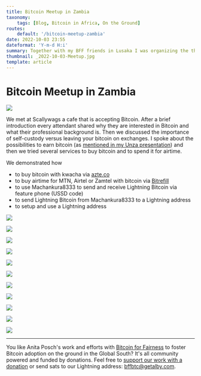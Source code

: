 ```yaml
---
title: Bitcoin Meetup in Zambia
taxonomy:
    tags: [Blog, Bitcoin in Africa, On the Ground]
routes:
    default: '/bitcoin-meetup-zambia'
date: 2022-10-03 23:55
dateformat: 'Y-m-d H:i'
summary: Together with my BFF friends in Lusaka I was organizing the third Zambian Bitcoin for Fairness meetup. Here is what happened including pictures.
thumbnail: _2022-10-03-Meetup.jpg
template: article
---
```


# Bitcoin Meetup in Zambia

![](_2022-10-03-meetup.jpg)

We met at Scallywags a cafe that is accepting Bitcoin. After a brief introduction every attendant shared why they are interested in Bitcoin and what their professional background is. Then we discussed the importance of self-custody versus leaving your bitcoin on exchanges. I spoke about the possibilities to earn bitcoin (as [mentioned in my Unza presentation](/bitcoin-unza)) and then we tried several services to buy bitcoin and to spend it for airtime. 

We demonstrated how

* to buy bitcoin with kwacha via [azte.co](https://azte.co)
* to buy airtime for MTN, Airtel or Zamtel with bitcoin via [Bitrefill](https://bitrefill.com)
* to use Machankura8333 to send and receive Lightning Bitcoin via feature phone (USSD code)
* to send Lightning Bitcoin from Machankura8333 to a Lightning address
* to setup and use a Lightning address

![](_2022-10-03-meetup-02.jpg)

![](_2022-10-03-meetup-zambia1-1.jpg)

![](_2022-10-03-meetup-zambia-4.jpg)

![](_2022-10-03-meetup-zambia-5.jpg)

![](_2022-10-03-meetup-zambia-6.jpg)

![](_2022-10-03-meetup-zambia1-2.jpg)

![](_2022-10-03-meetup-zambia-1.jpg)

![](_2022-10-03-meetup-zambia-2.jpg)

![](_2022-10-03-meetup-zambia-3.jpg)

![](_2022-10-03-meetup-zambia1-3.jpg)

![](_2022-10-03-meetup-zambia1-4.jpg)

---

You like Anita Posch's work and efforts with [Bitcoin for Fairness](https://bffbtc.org) to foster Bitcoin adoption on the ground in the Global South? It's all community powered and funded by donations. Feel free to [support our work with a donation](https://anita.link/donate) or send sats to our Lightning address: bffbtc@getalby.com.
